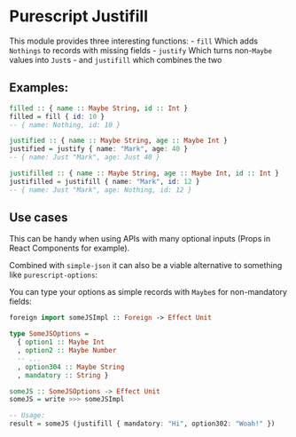 # Purescript Justifill

This module provides three interesting functions:
    - `fill` Which adds `Nothings` to records with missing fields
    - `justify` Which turns non-`Maybe` values into `Just`s
    -  and `justifill` which combines the two

## Examples:
```purescript
filled :: { name :: Maybe String, id :: Int }
filled = fill { id: 10 }
-- { name: Nothing, id: 10 }
```

```purescript
justified :: { name :: Maybe String, age :: Maybe Int }
justified = justify { name: "Mark", age: 40 }
-- { name: Just "Mark", age: Just 40 }
```

```purescript
justifilled :: { name :: Maybe String, age :: Maybe Int, id :: Int }
justifilled = justifill { name: "Mark", id: 12 }
-- { name: Just "Mark", age: Nothing, id: 12 }
```

## Use cases
This can be handy when using APIs with many optional inputs (Props in React Components for example).

Combined with `simple-json` it can also be a viable alternative to something like `purescript-options`:

You can type your options as simple records with `Maybe`s for non-mandatory fields:

```purescript
foreign import someJSImpl :: Foreign -> Effect Unit

type SomeJSOptions =
  { option1 :: Maybe Int
  , option2 :: Maybe Number
  -- ...
  , option304 :: Maybe String
  , mandatory :: String }

someJS :: SomeJSOptions -> Effect Unit
someJS = write >>> someJSImpl

-- Usage:
result = someJS (justifill { mandatory: "Hi", option302: "Woah!" })
```